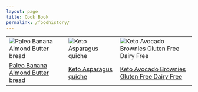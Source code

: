 ```yaml
---
layout: page
title: Cook Book
permalink: /foodhistory/
---
```


<table width="100%">
  <tr>
    <td width="(100/3)%">
        <img src="{{ site.url }}/assets/paleo_banana_bread/serve.JPG" alt="Paleo Banana Almond Butter bread"/>
    </td>
    <td width="(100/3)%">
        <img src="{{ site.url }}/assets/keto_quiche/serve.JPG" alt="Keto Asparagus quiche"/>
    </td> 
    <td width="(100/3)%">
        <img src="{{ site.url }}/assets/keto_avocado_brownie/ema.JPG" alt="Keto Avocado Brownies Gluten Free Dairy Free"/>
    </td>
  </tr>
  <tr>
    <td width="(100/3)%">
        <a href="http://mela.ro/food/2018/09/25/Paleo-banana-bread/">Paleo Banana Almond Butter bread</a>
    </td>
    <td width="(100/3)%">
        <a href="http://mela.ro/food/2018/09/26/Keto-Asparagus-quiche/">Keto Asparagus quiche</a>
    </td>
    <td width="(100/3)%">
        <a href="http://mela.ro/food/2018/09/30/keto-avocado-brownies/">Keto Avocado Brownies Gluten Free Dairy Free</a>
    </td>
  </tr>
</table>